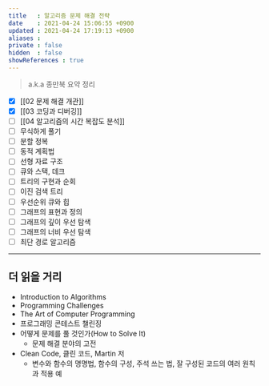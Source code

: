 ```yaml
---
title   : 알고리즘 문제 해결 전략
date    : 2021-04-24 15:06:55 +0900
updated : 2021-04-24 17:19:13 +0900
aliases : 
private : false
hidden  : false
showReferences : true
---
```


> a.k.a 종만북 요약 정리   

- [x] [[02 문제 해결 개관]]
- [x] [[03 코딩과 디버깅]]
- [ ] [[04 알고리즘의 시간 복잡도 분석]]
- [ ] 무식하게 풀기
- [ ] 분할 정복
- [ ] 동적 계획법
- [ ] 선형 자료 구조
- [ ] 큐와 스택, 데크
- [ ] 트리의 구현과 순회
- [ ] 이진 검색 트리
- [ ] 우선순위 큐와 힙
- [ ] 그래프의 표현과 정의
- [ ] 그래프의 깊이 우선 탐색
- [ ] 그래프의 너비 우선 탐색
- [ ] 최단 경로 알고리즘   

---
## 더 읽을 거리 
- Introduction to Algorithms 
- Programming Challenges 
- The Art of Computer Programming
- 프로그래밍 콘테스트 챌린징 
- 어떻게 문제를 풀 것인가(How to Solve It) 
	- 문제 해결 분야의 고전 
- Clean Code, 클린 코드, Martin 저 
	- 변수와 함수의 명명법, 함수의 구성, 주석 쓰는 법, 잘 구성된 코드의 여러 원칙과 적용 예  


